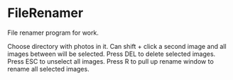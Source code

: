 # FileRenamer
File renamer program for work.

Choose directory with photos in it. Can shift + click a second image and all images between will be selected.
Press DEL to delete selected images.
Press ESC to unselect all images. 
Press R to pull up rename window to rename all selected images.
